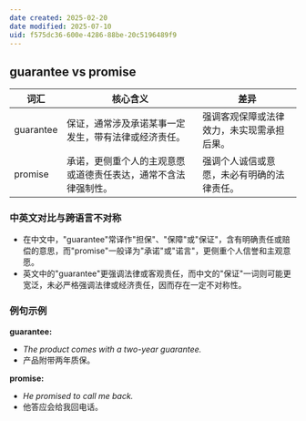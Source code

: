 ```yaml
---
date created: 2025-02-20
date modified: 2025-07-10
uid: f575dc36-600e-4286-88be-20c5196489f9
---
```

## guarantee vs promise

|词汇|核心含义|差异|
|---|---|---|
|guarantee|保证，通常涉及承诺某事一定发生，带有法律或经济责任。|强调客观保障或法律效力，未实现需承担后果。|
|promise|承诺，更侧重个人的主观意愿或道德责任表达，通常不含法律强制性。|强调个人诚信或意愿，未必有明确的法律责任。|

### 中英文对比与跨语言不对称

- 在中文中，"guarantee"常译作"担保"、"保障"或"保证"，含有明确责任或赔偿的意思，而"promise"一般译为"承诺"或"诺言"，更侧重个人信誉和主观意愿。
- 英文中的"guarantee"更强调法律或客观责任，而中文的"保证"一词则可能更宽泛，未必严格强调法律或经济责任，因而存在一定不对称性。

### 例句示例

**guarantee:**

- _The product comes with a two-year guarantee._
- 产品附带两年质保。

**promise:**

- _He promised to call me back._
- 他答应会给我回电话。
